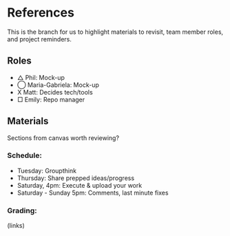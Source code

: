 # References
This is the branch for us to highlight materials to revisit, team member roles, and project reminders.

## Roles
- △ Phil: Mock-up
- ◯ Maria-Gabriela: Mock-up
- X Matt: Decides tech/tools
- □ Emily: Repo manager

## Materials
Sections from canvas worth reviewing?

### Schedule:

- Tuesday: Groupthink
- Thursday: Share prepped ideas/progress
- Saturday, 4pm: Execute & upload your work
- Saturday - Sunday 5pm: Comments, last minute fixes

### Grading:
(links)
